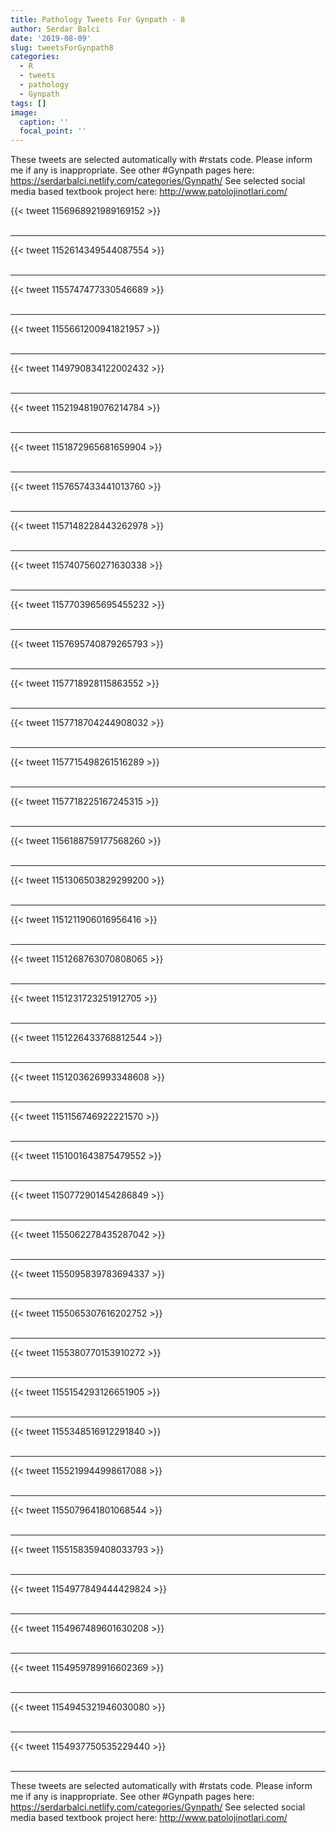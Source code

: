 ```yaml
---
title: Pathology Tweets For Gynpath - 8
author: Serdar Balci
date: '2019-08-09'
slug: tweetsForGynpath8
categories:
  - R
  - tweets
  - pathology
  - Gynpath
tags: []
image:
  caption: ''
  focal_point: ''
---
```



These tweets are selected automatically with #rstats code. Please inform me if any is inappropriate.
See other #Gynpath pages here: https://serdarbalci.netlify.com/categories/Gynpath/ 
See selected social media based textbook project here: http://www.patolojinotlari.com/

{{< tweet 1156968921989169152 >}}
<br>
<br>
<hr>
{{< tweet 1152614349544087554 >}}
<br>
<br>
<hr>
{{< tweet 1155747477330546689 >}}
<br>
<br>
<hr>
{{< tweet 1155661200941821957 >}}
<br>
<br>
<hr>
{{< tweet 1149790834122002432 >}}
<br>
<br>
<hr>
{{< tweet 1152194819076214784 >}}
<br>
<br>
<hr>
{{< tweet 1151872965681659904 >}}
<br>
<br>
<hr>
{{< tweet 1157657433441013760 >}}
<br>
<br>
<hr>
{{< tweet 1157148228443262978 >}}
<br>
<br>
<hr>
{{< tweet 1157407560271630338 >}}
<br>
<br>
<hr>
{{< tweet 1157703965695455232 >}}
<br>
<br>
<hr>
{{< tweet 1157695740879265793 >}}
<br>
<br>
<hr>
{{< tweet 1157718928115863552 >}}
<br>
<br>
<hr>
{{< tweet 1157718704244908032 >}}
<br>
<br>
<hr>
{{< tweet 1157715498261516289 >}}
<br>
<br>
<hr>
{{< tweet 1157718225167245315 >}}
<br>
<br>
<hr>
{{< tweet 1156188759177568260 >}}
<br>
<br>
<hr>
{{< tweet 1151306503829299200 >}}
<br>
<br>
<hr>
{{< tweet 1151211906016956416 >}}
<br>
<br>
<hr>
{{< tweet 1151268763070808065 >}}
<br>
<br>
<hr>
{{< tweet 1151231723251912705 >}}
<br>
<br>
<hr>
{{< tweet 1151226433768812544 >}}
<br>
<br>
<hr>
{{< tweet 1151203626993348608 >}}
<br>
<br>
<hr>
{{< tweet 1151156746922221570 >}}
<br>
<br>
<hr>
{{< tweet 1151001643875479552 >}}
<br>
<br>
<hr>
{{< tweet 1150772901454286849 >}}
<br>
<br>
<hr>
{{< tweet 1155062278435287042 >}}
<br>
<br>
<hr>
{{< tweet 1155095839783694337 >}}
<br>
<br>
<hr>
{{< tweet 1155065307616202752 >}}
<br>
<br>
<hr>
{{< tweet 1155380770153910272 >}}
<br>
<br>
<hr>
{{< tweet 1155154293126651905 >}}
<br>
<br>
<hr>
{{< tweet 1155348516912291840 >}}
<br>
<br>
<hr>
{{< tweet 1155219944998617088 >}}
<br>
<br>
<hr>
{{< tweet 1155079641801068544 >}}
<br>
<br>
<hr>
{{< tweet 1155158359408033793 >}}
<br>
<br>
<hr>
{{< tweet 1154977849444429824 >}}
<br>
<br>
<hr>
{{< tweet 1154967489601630208 >}}
<br>
<br>
<hr>
{{< tweet 1154959789916602369 >}}
<br>
<br>
<hr>
{{< tweet 1154945321946030080 >}}
<br>
<br>
<hr>
{{< tweet 1154937750535229440 >}}
<br>
<br>
<hr>


These tweets are selected automatically with #rstats code. Please inform me if any is inappropriate.
See other #Gynpath pages here: https://serdarbalci.netlify.com/categories/Gynpath/ 
See selected social media based textbook project here: http://www.patolojinotlari.com/
